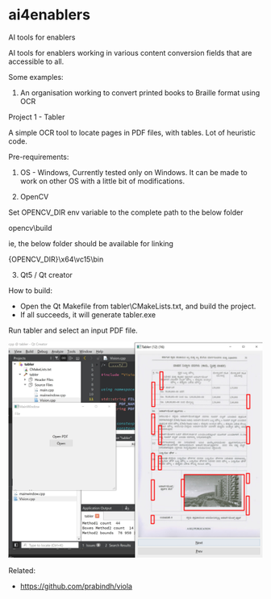 # ai4enablers
AI tools for enablers

AI tools for enablers working in various content conversion fields that are accessible to all.

Some examples:

1. An organisation working to convert printed books to Braille format using OCR

Project 1 - Tabler

A simple OCR tool to locate pages in PDF files, with tables. Lot of heuristic code.

Pre-requirements:

1. OS - Windows, Currently tested only on Windows. It can be made to work on other OS with a little bit of modifications.

2. OpenCV

Set OPENCV_DIR env variable to the complete path to the below folder

opencv\build

ie, the below folder should be available for linking

{OPENCV_DIR}\x64\vc15\bin

3. Qt5 / Qt creator

How to build:

- Open the Qt Makefile from tabler\CMakeLists.txt, and build the project.
- If all succeeds, it will generate tabler.exe

Run tabler and select an input PDF file.

![Screenshot](tabler/screen1.jpg)

Related:

- https://github.com/prabindh/viola
